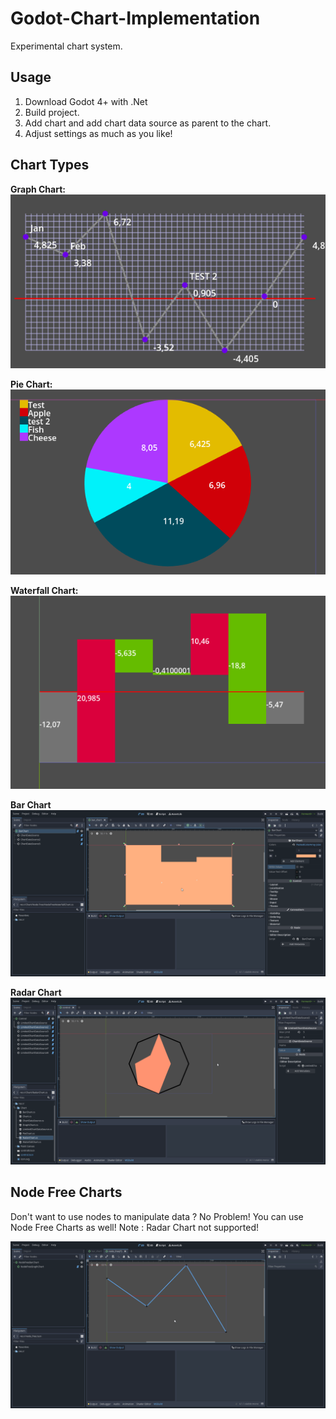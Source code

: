 # Godot-Chart-Implementation
Experimental chart system.

## Usage
1. Download Godot 4+ with .Net <br/>
2. Build project. <br/>
3. Add chart and add chart data source as parent to the chart. <br/>
4. Adjust settings as much as you like! <br/>

## Chart Types
**Graph Chart:** <br/>
![](Pictures/GraphChart.PNG) <br/>

**Pie Chart:** <br/>
![](Pictures/PieChart.PNG) <br/>

**Waterfall Chart:** <br/>
![](Pictures/WaterfallChart.PNG)

**Bar Chart** <br/>
![](Pictures/BarChart.gif)

**Radar Chart** <br/>
![](Pictures/RadarChart.gif)

## Node Free Charts

Don't want to use nodes to manipulate data ? No Problem! You can use Node Free Charts as well!
Note : Radar Chart not supported!

![](Pictures/NodeFreeChart.gif)